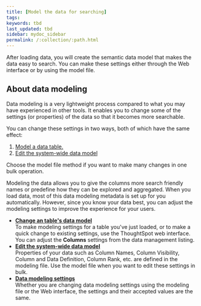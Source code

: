 ```yaml
---
title: [Model the data for searching]
tags:
keywords: tbd
last_updated: tbd
sidebar: mydoc_sidebar
permalink: /:collection/:path.html
---
```

After loading data, you will create the semantic data model that makes the data easy to search. You can make these settings either through the Web interface or by using the model file.

## About data modeling

Data modeling is a very lightweight process compared to what you may have experienced in other tools. It enables you to change some of the settings (or properties) of the data so that it becomes more searchable.

You can change these settings in two ways, both of which have the same effect:

1.  [Model a data table.](/admin/data-modeling/model-data-in-UI.html)
2.  [Edit the system-wide data model](/admin/data-modeling/edit-model-file.html#)

Choose the model file method if you want to make many changes in one bulk operation.

Modeling the data allows you to give the columns more search friendly names or predefine how they can be explored and aggregated. When you load data, most of this data modeling metadata is set up for you automatically. However, since you know your data best, you can adjust the modeling settings to improve the experience for your users.

-   **[Change an table's data model](/admin/data-modeling/model-data-in-UI.html)**  
To make modeling settings for a table you've just loaded, or to make a quick change to existing settings, use the ThoughtSpot web interface. You can adjust the **Columns** settings from the data management listing.
-   **[Edit the system-wide data model](/admin/data-modeling/edit-model-file.html)**  
Properties of your data such as Column Names, Column Visibility, Column and Data Definition, Column Rank, etc. are defined in the modeling file. Use the model file when you want to edit these settings in bulk.
-   **[Data modeling settings](/admin/data-modeling/data-modeling-settings.html)**  
Whether you are changing data modeling settings using the modeling file or the Web interface, the settings and their accepted values are the same.
